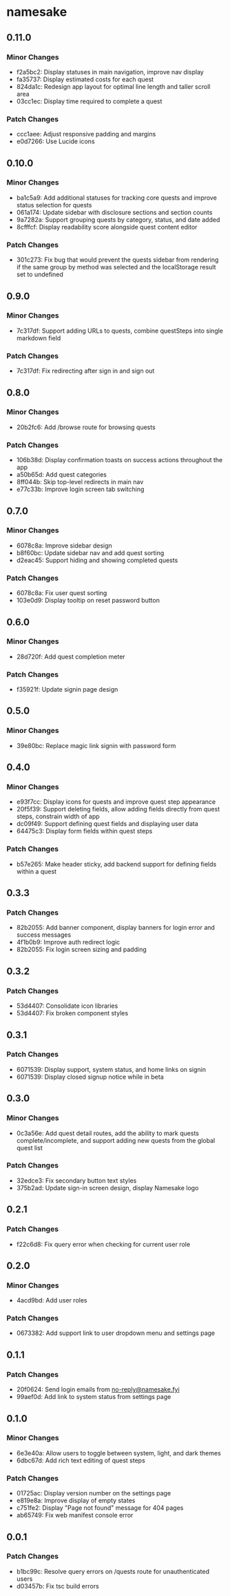 # namesake

## 0.11.0

### Minor Changes

- f2a5bc2: Display statuses in main navigation, improve nav display
- fa35737: Display estimated costs for each quest
- 824da1c: Redesign app layout for optimal line length and taller scroll area
- 03cc1ec: Display time required to complete a quest

### Patch Changes

- ccc1aee: Adjust responsive padding and margins
- e0d7266: Use Lucide icons

## 0.10.0

### Minor Changes

- ba1c5a9: Add additional statuses for tracking core quests and improve status selection for quests
- 061a174: Update sidebar with disclosure sections and section counts
- 9a7282a: Support grouping quests by category, status, and date added
- 8cfffcf: Display readability score alongside quest content editor

### Patch Changes

- 301c273: Fix bug that would prevent the quests sidebar from rendering if the same group by method was selected and the localStorage result set to undefined

## 0.9.0

### Minor Changes

- 7c317df: Support adding URLs to quests, combine questSteps into single markdown field

### Patch Changes

- 7c317df: Fix redirecting after sign in and sign out

## 0.8.0

### Minor Changes

- 20b2fc6: Add /browse route for browsing quests

### Patch Changes

- 106b38d: Display confirmation toasts on success actions throughout the app
- a50b65d: Add quest categories
- 8ff044b: Skip top-level redirects in main nav
- e77c33b: Improve login screen tab switching

## 0.7.0

### Minor Changes

- 6078c8a: Improve sidebar design
- b8f60bc: Update sidebar nav and add quest sorting
- d2eac45: Support hiding and showing completed quests

### Patch Changes

- 6078c8a: Fix user quest sorting
- 103e0d9: Display tooltip on reset password button

## 0.6.0

### Minor Changes

- 28d720f: Add quest completion meter

### Patch Changes

- f35921f: Update signin page design

## 0.5.0

### Minor Changes

- 39e80bc: Replace magic link signin with password form

## 0.4.0

### Minor Changes

- e93f7cc: Display icons for quests and improve quest step appearance
- 20f5f39: Support deleting fields, allow adding fields directly from quest steps, constrain width of app
- dc09f49: Support defining quest fields and displaying user data
- 64475c3: Display form fields within quest steps

### Patch Changes

- b57e265: Make header sticky, add backend support for defining fields within a quest

## 0.3.3

### Patch Changes

- 82b2055: Add banner component, display banners for login error and success messages
- 4f1b0b9: Improve auth redirect logic
- 82b2055: Fix login screen sizing and padding

## 0.3.2

### Patch Changes

- 53d4407: Consolidate icon libraries
- 53d4407: Fix broken component styles

## 0.3.1

### Patch Changes

- 6071539: Display support, system status, and home links on signin
- 6071539: Display closed signup notice while in beta

## 0.3.0

### Minor Changes

- 0c3a56e: Add quest detail routes, add the ability to mark quests complete/incomplete, and support adding new quests from the global quest list

### Patch Changes

- 32edce3: Fix secondary button text styles
- 375b2ad: Update sign-in screen design, display Namesake logo

## 0.2.1

### Patch Changes

- f22c6d8: Fix query error when checking for current user role

## 0.2.0

### Minor Changes

- 4acd9bd: Add user roles

### Patch Changes

- 0673382: Add support link to user dropdown menu and settings page

## 0.1.1

### Patch Changes

- 20f0624: Send login emails from no-reply@namesake.fyi
- 99aef0d: Add link to system status from settings page

## 0.1.0

### Minor Changes

- 6e3e40a: Allow users to toggle between system, light, and dark themes
- 6dbc67d: Add rich text editing of quest steps

### Patch Changes

- 01725ac: Display version number on the settings page
- e819e8a: Improve display of empty states
- c751fe2: Display "Page not found" message for 404 pages
- ab65749: Fix web manifest console error

## 0.0.1

### Patch Changes

- b1bc99c: Resolve query errors on /quests route for unauthenticated users
- d03457b: Fix tsc build errors
